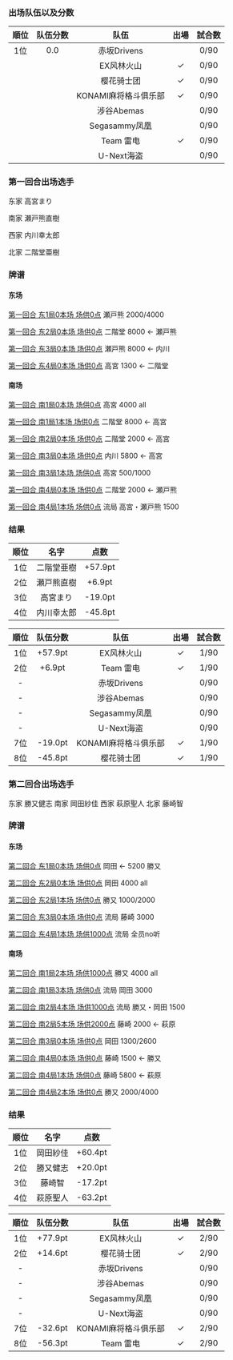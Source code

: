 ### 出场队伍以及分数
| 順位|队伍分数| 队伍               | 出場   | 試合数 |
|:---:|:------:|:------------------:|:------:|:------:|
| 1位 |0.0     |赤坂Drivens         |        |0/90    |
||             |EX风林火山          | &check;|0/90    |
||             |樱花骑士团          | &check;|0/90    |
||             |KONAMI麻将格斗俱乐部| &check;|0/90    |
||             |涉谷Abemas          |        |0/90    |
||             |Segasammy凤凰       |        |0/90    |
||             |Team 雷电           | &check;|0/90    |
||             |U-Next海盗          |        |0/90    |

### 第一回合出场选手
东家 高宮まり 

南家 瀬戸熊直樹

西家 内川幸太郎

北家 二階堂亜樹

### 牌谱
#### 东场
[第一回合 东1局0本场 场供0点](https://tenhou.net/5/#json=%7B%22title%22%3A%5B%22M%E3%83%AA%E3%83%BC%E3%82%B02020%E3%80%80%E3%83%AC%E3%82%AE%E3%83%A5%E3%83%A9%E3%83%BC%E3%82%B7%E3%83%BC%E3%82%BA%E3%83%B3%2010%2F5%28%E6%9C%88%29%22%2c%22%E7%AC%AC1%E8%A9%A6%E5%90%88%E3%80%80%E6%9D%B11-0%20%E4%BE%9B%E8%A8%970%E7%82%B9%22%5D%2c%22name%22%3A%5B%22%E9%AB%98%E5%AE%AE%E3%81%BE%E3%82%8A%EF%BC%88Fc%EF%BC%89%22%2c%22%E7%80%AC%E6%88%B8%E7%86%8A%E7%9B%B4%E6%A8%B9%EF%BC%88Rd%EF%BC%89%22%2c%22%E5%86%85%E5%B7%9D%E5%B9%B8%E5%A4%AA%E9%83%8E%EF%BC%88SN%EF%BC%89%22%2c%22%E4%BA%8C%E9%9A%8E%E5%A0%82%E4%BA%9C%E6%A8%B9%EF%BC%88EX%EF%BC%89%22%5D%2c%22rule%22%3A%7B%22disp%22%3A%22M%E3%83%AA%E3%83%BC%E3%82%B0%202020%2010%2F5%20%E7%AC%AC1%E8%A9%A6%E5%90%88%22%2c%22aka%22%3A1%7D%2c%22log%22%3A%5B%5B%5B0%2c0%2c0%5D%2c%5B25000%2c25000%2c25000%2c25000%5D%2c%5B41%5D%2c%5B%5D%2c%5B22%2c24%2c28%2c46%2c16%2c17%2c32%2c34%2c35%2c37%2c38%2c43%2c43%5D%2c%5B36%2c15%2c21%2c16%2c24%2c34%2c16%2c41%2c37%2c12%2c32%2c15%2c44%5D%2c%5B46%2c32%2c60%2c28%2c60%2c60%2c60%2c60%2c60%2c60%2c60%2c24%2c60%5D%2c%5B39%2c38%2c33%2c33%2c25%2c26%2c26%2c28%2c12%2c17%2c19%2c21%2c46%5D%2c%5B42%2c27%2c14%2c17%2c26%2c45%2c46%2c39%2c41%2c29%2c11%2c42%2c%221717p17%22%2c42%5D%2c%5B21%2c12%2c39%2c38%2c46%2c19%2c45%2c60%2c60%2c14%2c60%2c25%2c46%5D%2c%5B43%2c45%2c31%2c33%2c36%2c37%2c21%2c23%2c25%2c29%2c12%2c18%2c44%5D%2c%5B38%2c25%2c14%2c13%2c36%2c44%2c31%2c19%2c28%2c27%2c37%2c17%2c23%5D%2c%5B29%2c44%2c18%2c45%2c43%2c36%2c44%2c60%2c60%2c60%2c60%2c60%2c21%5D%2c%5B22%2c22%2c24%2c27%2c31%2c38%2c39%2c45%2c47%2c43%2c11%2c13%2c15%5D%2c%5B23%2c32%2c23%2c13%2c29%2c51%2c21%2c35%2c33%2c29%2c44%2c18%5D%2c%5B31%2c60%2c47%2c43%2c38%2c39%2c45%2c60%2c60%2c27%2c60%2c60%5D%2c%5B%22%E5%92%8C%E4%BA%86%22%2c%5B-4000%2c8000%2c-2000%2c-2000%5D%2c%5B1%2c1%2c1%2c%22%E6%BA%80%E8%B2%AB2000-4000%E7%82%B9%22%2c%22%E8%87%AA%E9%A2%A8%20%E5%8D%97%281%E9%A3%9C%29%22%2c%22%E3%83%89%E3%83%A9%283%E9%A3%9C%29%22%5D%5D%5D%5D%7D) 瀬戸熊 2000/4000

[第一回合 东2局0本场 场供0点](https://tenhou.net/5/#json=%7B%22title%22%3A%5B%22M%E3%83%AA%E3%83%BC%E3%82%B02020%E3%80%80%E3%83%AC%E3%82%AE%E3%83%A5%E3%83%A9%E3%83%BC%E3%82%B7%E3%83%BC%E3%82%BA%E3%83%B3%2010%2F5%28%E6%9C%88%29%22%2c%22%E7%AC%AC1%E8%A9%A6%E5%90%88%E3%80%80%E6%9D%B12-0%20%E4%BE%9B%E8%A8%970%E7%82%B9%22%5D%2c%22name%22%3A%5B%22%E9%AB%98%E5%AE%AE%E3%81%BE%E3%82%8A%EF%BC%88Fc%EF%BC%89%22%2c%22%E7%80%AC%E6%88%B8%E7%86%8A%E7%9B%B4%E6%A8%B9%EF%BC%88Rd%EF%BC%89%22%2c%22%E5%86%85%E5%B7%9D%E5%B9%B8%E5%A4%AA%E9%83%8E%EF%BC%88SN%EF%BC%89%22%2c%22%E4%BA%8C%E9%9A%8E%E5%A0%82%E4%BA%9C%E6%A8%B9%EF%BC%88EX%EF%BC%89%22%5D%2c%22rule%22%3A%7B%22disp%22%3A%22M%E3%83%AA%E3%83%BC%E3%82%B0%202020%2010%2F5%20%E7%AC%AC1%E8%A9%A6%E5%90%88%22%2c%22aka%22%3A1%7D%2c%22log%22%3A%5B%5B%5B1%2c0%2c0%5D%2c%5B21000%2c33000%2c23000%2c23000%5D%2c%5B36%5D%2c%5B15%5D%2c%5B44%2c44%2c14%2c33%2c35%2c35%2c23%2c24%2c24%2c29%2c38%2c38%2c47%5D%2c%5B34%2c37%2c13%2c27%2c42%2c47%2c33%2c13%2c38%2c42%2c43%2c42%2c16%5D%2c%5B47%2c29%2c35%2c60%2c60%2c38%2c60%2c24%2c60%2c60%2c60%2c60%2c47%5D%2c%5B11%2c11%2c12%2c14%2c16%2c18%2c28%2c46%2c29%2c26%2c22%2c47%2c41%5D%2c%5B26%2c34%2c46%2c18%2c34%2c28%2c36%2c33%2c32%2c36%2c46%2c25%2c41%2c38%5D%2c%5B29%2c22%2c34%2c47%2c60%2c16%2c60%2c14%2c12%2c60%2c60%2c32%2c25%2c60%5D%2c%5B21%2c22%2c27%2c28%2c29%2c31%2c32%2c53%2c37%2c37%2c39%2c11%2c19%5D%2c%5B23%2c12%2c41%2c23%2c16%2c43%2c39%2c18%2c41%2c17%2c51%2c43%2c35%5D%2c%5B19%2c39%2c60%2c60%2c60%2c60%2c60%2c60%2c60%2c60%2c32%2c60%2c31%5D%2c%5B31%2c31%2c45%2c24%2c52%2c25%2c28%2c42%2c11%2c15%2c19%2c19%2c34%5D%2c%5B43%2c37%2c32%2c19%2c18%2c14%2c21%2c16%2c23%2c39%2c44%2c36%2c22%5D%2c%5B42%2c11%2c28%2c45%2c60%2c34%2c60%2c32%2c43%2c%22r25%22%2c60%2c60%2c60%5D%2c%5B%22%E5%92%8C%E4%BA%86%22%2c%5B0%2c-8000%2c0%2c9000%5D%2c%5B3%2c1%2c3%2c%22%E6%BA%80%E8%B2%AB8000%E7%82%B9%22%2c%22%E7%AB%8B%E7%9B%B4%281%E9%A3%9C%29%22%2c%22%E3%83%89%E3%83%A9%281%E9%A3%9C%29%22%2c%22%E8%B5%A4%E3%83%89%E3%83%A9%281%E9%A3%9C%29%22%2c%22%E8%A3%8F%E3%83%89%E3%83%A9%281%E9%A3%9C%29%22%5D%5D%5D%5D%7D) 二階堂 8000 <- 瀬戸熊

[第一回合 东3局0本场 场供0点](https://tenhou.net/5/#json=%7B%22title%22%3A%5B%22M%E3%83%AA%E3%83%BC%E3%82%B02020%E3%80%80%E3%83%AC%E3%82%AE%E3%83%A5%E3%83%A9%E3%83%BC%E3%82%B7%E3%83%BC%E3%82%BA%E3%83%B3%2010%2F5%28%E6%9C%88%29%22%2c%22%E7%AC%AC1%E8%A9%A6%E5%90%88%E3%80%80%E6%9D%B13-0%20%E4%BE%9B%E8%A8%970%E7%82%B9%22%5D%2c%22name%22%3A%5B%22%E9%AB%98%E5%AE%AE%E3%81%BE%E3%82%8A%EF%BC%88Fc%EF%BC%89%22%2c%22%E7%80%AC%E6%88%B8%E7%86%8A%E7%9B%B4%E6%A8%B9%EF%BC%88Rd%EF%BC%89%22%2c%22%E5%86%85%E5%B7%9D%E5%B9%B8%E5%A4%AA%E9%83%8E%EF%BC%88SN%EF%BC%89%22%2c%22%E4%BA%8C%E9%9A%8E%E5%A0%82%E4%BA%9C%E6%A8%B9%EF%BC%88EX%EF%BC%89%22%5D%2c%22rule%22%3A%7B%22disp%22%3A%22M%E3%83%AA%E3%83%BC%E3%82%B0%202020%2010%2F5%20%E7%AC%AC1%E8%A9%A6%E5%90%88%22%2c%22aka%22%3A1%7D%2c%22log%22%3A%5B%5B%5B2%2c0%2c0%5D%2c%5B21000%2c25000%2c23000%2c31000%5D%2c%5B33%5D%2c%5B39%5D%2c%5B43%2c42%2c44%2c15%2c17%2c34%2c35%2c46%2c21%2c22%2c52%2c27%2c37%5D%2c%5B41%2c19%2c51%2c14%2c24%2c27%2c21%2c38%2c19%2c29%2c32%5D%2c%5B44%2c46%2c42%2c37%2c41%2c21%2c22%2c60%2c21%2c43%2c60%5D%2c%5B34%2c23%2c25%2c26%2c26%2c26%2c28%2c28%2c45%2c44%2c47%2c16%2c13%5D%2c%5B23%2c17%2c42%2c33%2c47%2c24%2c21%2c44%2c29%2c53%5D%2c%5B44%2c13%2c47%2c45%2c60%2c23%2c60%2c60%2c42%2c%22r29%22%5D%2c%5B24%2c12%2c15%2c16%2c18%2c18%2c18%2c36%2c46%2c42%2c45%2c44%2c43%5D%2c%5B41%2c41%2c11%2c12%2c33%2c%2241p4141%22%2c12%2c47%2c25%2c47%2c41%2c15%5D%2c%5B42%2c44%2c46%2c43%2c45%2c36%2c33%2c24%2c60%2c11%2c60%2c60%5D%2c%5B13%2c13%2c14%2c16%2c17%2c18%2c19%2c34%2c37%2c38%2c39%2c27%2c46%5D%2c%5B22%2c22%2c38%2c13%2c21%2c29%2c36%2c31%2c14%2c24%2c16%5D%2c%5B46%2c13%2c60%2c60%2c60%2c16%2c27%2c29%2c60%2c31%2c24%5D%2c%5B%22%E5%92%8C%E4%BA%86%22%2c%5B0%2c9000%2c-8000%2c0%5D%2c%5B1%2c2%2c1%2c%22%E6%BA%80%E8%B2%AB8000%E7%82%B9%22%2c%22%E7%AB%8B%E7%9B%B4%281%E9%A3%9C%29%22%2c%22%E4%B8%80%E7%99%BA%281%E9%A3%9C%29%22%2c%22%E6%96%AD%E5%B9%BA%E4%B9%9D%281%E9%A3%9C%29%22%2c%22%E3%83%89%E3%83%A9%281%E9%A3%9C%29%22%2c%22%E8%B5%A4%E3%83%89%E3%83%A9%281%E9%A3%9C%29%22%5D%5D%5D%5D%7D) 瀬戸熊 8000 <- 内川

[第一回合 东4局0本场 场供0点](https://tenhou.net/5/#json=%7B%22title%22%3A%5B%22M%E3%83%AA%E3%83%BC%E3%82%B02020%E3%80%80%E3%83%AC%E3%82%AE%E3%83%A5%E3%83%A9%E3%83%BC%E3%82%B7%E3%83%BC%E3%82%BA%E3%83%B3%2010%2F5%28%E6%9C%88%29%22%2c%22%E7%AC%AC1%E8%A9%A6%E5%90%88%E3%80%80%E6%9D%B14-0%20%E4%BE%9B%E8%A8%970%E7%82%B9%22%5D%2c%22name%22%3A%5B%22%E9%AB%98%E5%AE%AE%E3%81%BE%E3%82%8A%EF%BC%88Fc%EF%BC%89%22%2c%22%E7%80%AC%E6%88%B8%E7%86%8A%E7%9B%B4%E6%A8%B9%EF%BC%88Rd%EF%BC%89%22%2c%22%E5%86%85%E5%B7%9D%E5%B9%B8%E5%A4%AA%E9%83%8E%EF%BC%88SN%EF%BC%89%22%2c%22%E4%BA%8C%E9%9A%8E%E5%A0%82%E4%BA%9C%E6%A8%B9%EF%BC%88EX%EF%BC%89%22%5D%2c%22rule%22%3A%7B%22disp%22%3A%22M%E3%83%AA%E3%83%BC%E3%82%B0%202020%2010%2F5%20%E7%AC%AC1%E8%A9%A6%E5%90%88%22%2c%22aka%22%3A1%7D%2c%22log%22%3A%5B%5B%5B3%2c0%2c0%5D%2c%5B21000%2c33000%2c15000%2c31000%5D%2c%5B26%5D%2c%5B52%5D%2c%5B42%2c42%2c43%2c43%2c23%2c27%2c37%2c39%2c41%2c12%2c14%2c15%2c18%5D%2c%5B38%2c23%2c23%2c36%2c16%2c22%2c27%2c46%2c29%5D%2c%5B12%2c18%2c41%2c39%2c%22r27%22%2c60%2c60%2c60%2c60%5D%2c%5B14%2c24%2c27%2c27%2c28%2c28%2c34%2c35%2c37%2c38%2c32%2c44%2c41%5D%2c%5B16%2c32%2c13%2c14%2c21%2c25%2c29%2c31%2c34%5D%2c%5B32%2c60%2c16%2c41%2c27%2c27%2c60%2c44%2c28%5D%2c%5B41%2c41%2c44%2c13%2c15%2c17%2c18%2c18%2c21%2c28%2c29%2c32%2c37%5D%2c%5B19%2c47%2c22%2c33%2c19%2c45%2c45%2c11%2c47%5D%2c%5B21%2c60%2c60%2c18%2c41%2c44%2c29%2c41%2c28%5D%2c%5B21%2c25%2c33%2c34%2c35%2c53%2c36%2c44%2c14%2c17%2c11%2c39%2c42%5D%2c%5B29%2c16%2c25%2c12%2c34%2c45%2c12%2c39%2c44%2c43%5D%2c%5B11%2c39%2c42%2c21%2c29%2c44%2c45%2c60%2c60%2c60%5D%2c%5B%22%E5%92%8C%E4%BA%86%22%2c%5B2300%2c0%2c0%2c-1300%5D%2c%5B0%2c3%2c0%2c%2240%E7%AC%A61%E9%A3%9C1300%E7%82%B9%22%2c%22%E7%AB%8B%E7%9B%B4%281%E9%A3%9C%29%22%5D%5D%5D%5D%7D) 高宮 1300 <- 二階堂

#### 南场
[第一回合 南1局0本场 场供0点](https://tenhou.net/5/#json=%7B%22title%22%3A%5B%22M%E3%83%AA%E3%83%BC%E3%82%B02020%E3%80%80%E3%83%AC%E3%82%AE%E3%83%A5%E3%83%A9%E3%83%BC%E3%82%B7%E3%83%BC%E3%82%BA%E3%83%B3%2010%2F5%28%E6%9C%88%29%22%2c%22%E7%AC%AC1%E8%A9%A6%E5%90%88%E3%80%80%E5%8D%971-0%20%E4%BE%9B%E8%A8%970%E7%82%B9%22%5D%2c%22name%22%3A%5B%22%E9%AB%98%E5%AE%AE%E3%81%BE%E3%82%8A%EF%BC%88Fc%EF%BC%89%22%2c%22%E7%80%AC%E6%88%B8%E7%86%8A%E7%9B%B4%E6%A8%B9%EF%BC%88Rd%EF%BC%89%22%2c%22%E5%86%85%E5%B7%9D%E5%B9%B8%E5%A4%AA%E9%83%8E%EF%BC%88SN%EF%BC%89%22%2c%22%E4%BA%8C%E9%9A%8E%E5%A0%82%E4%BA%9C%E6%A8%B9%EF%BC%88EX%EF%BC%89%22%5D%2c%22rule%22%3A%7B%22disp%22%3A%22M%E3%83%AA%E3%83%BC%E3%82%B0%202020%2010%2F5%20%E7%AC%AC1%E8%A9%A6%E5%90%88%22%2c%22aka%22%3A1%7D%2c%22log%22%3A%5B%5B%5B4%2c0%2c0%5D%2c%5B22300%2c33000%2c15000%2c29700%5D%2c%5B34%5D%2c%5B36%5D%2c%5B43%2c43%2c47%2c31%2c32%2c32%2c34%2c35%2c17%2c18%2c25%2c26%2c27%5D%2c%5B24%2c37%2c26%2c23%2c39%2c47%2c22%2c31%2c44%2c33%2c13%2c16%5D%2c%5B47%2c60%2c31%2c43%2c60%2c60%2c26%2c60%2c60%2c%22r43%22%2c60%5D%2c%5B21%2c22%2c26%2c28%2c29%2c29%2c19%2c19%2c13%2c32%2c53%2c46%2c42%5D%2c%5B41%2c24%2c37%2c15%2c52%2c23%2c17%2c33%2c35%2c29%2c11%5D%2c%5B32%2c21%2c41%2c19%2c22%2c19%2c46%2c42%2c29%2c60%2c29%5D%2c%5B47%2c12%2c12%2c13%2c19%2c35%2c36%2c36%2c39%2c39%2c21%2c23%2c41%5D%2c%5B14%2c42%2c31%2c45%2c16%2c11%2c24%2c43%2c28%2c44%2c38%5D%2c%5B41%2c19%2c60%2c60%2c42%2c21%2c36%2c47%2c60%2c39%2c44%5D%2c%5B13%2c15%2c17%2c18%2c34%2c38%2c21%2c22%2c27%2c28%2c46%2c41%2c43%5D%2c%5B47%2c11%2c25%2c46%2c34%2c24%2c28%2c36%2c21%2c37%2c44%5D%2c%5B43%2c46%2c22%2c21%2c25%2c60%2c60%2c11%2c60%2c47%2c60%5D%2c%5B%22%E5%92%8C%E4%BA%86%22%2c%5B13000%2c-4000%2c-4000%2c-4000%5D%2c%5B0%2c0%2c0%2c%22%E6%BA%80%E8%B2%AB4000%E7%82%B9%E2%88%80%22%2c%22%E7%AB%8B%E7%9B%B4%281%E9%A3%9C%29%22%2c%22%E9%96%80%E5%89%8D%E6%B8%85%E8%87%AA%E6%91%B8%E5%92%8C%281%E9%A3%9C%29%22%2c%22%E6%96%AD%E5%B9%BA%E4%B9%9D%281%E9%A3%9C%29%22%2c%22%E5%B9%B3%E5%92%8C%281%E9%A3%9C%29%22%2c%22%E3%83%89%E3%83%A9%281%E9%A3%9C%29%22%5D%5D%5D%5D%7D) 高宮 4000 all

[第一回合 南1局1本场 场供0点](https://tenhou.net/5/#json=%7B%22title%22%3A%5B%22M%E3%83%AA%E3%83%BC%E3%82%B02020%E3%80%80%E3%83%AC%E3%82%AE%E3%83%A5%E3%83%A9%E3%83%BC%E3%82%B7%E3%83%BC%E3%82%BA%E3%83%B3%2010%2F5%28%E6%9C%88%29%22%2c%22%E7%AC%AC1%E8%A9%A6%E5%90%88%E3%80%80%E5%8D%971-1%20%E4%BE%9B%E8%A8%970%E7%82%B9%22%5D%2c%22name%22%3A%5B%22%E9%AB%98%E5%AE%AE%E3%81%BE%E3%82%8A%EF%BC%88Fc%EF%BC%89%22%2c%22%E7%80%AC%E6%88%B8%E7%86%8A%E7%9B%B4%E6%A8%B9%EF%BC%88Rd%EF%BC%89%22%2c%22%E5%86%85%E5%B7%9D%E5%B9%B8%E5%A4%AA%E9%83%8E%EF%BC%88SN%EF%BC%89%22%2c%22%E4%BA%8C%E9%9A%8E%E5%A0%82%E4%BA%9C%E6%A8%B9%EF%BC%88EX%EF%BC%89%22%5D%2c%22rule%22%3A%7B%22disp%22%3A%22M%E3%83%AA%E3%83%BC%E3%82%B0%202020%2010%2F5%20%E7%AC%AC1%E8%A9%A6%E5%90%88%22%2c%22aka%22%3A1%7D%2c%22log%22%3A%5B%5B%5B4%2c1%2c0%5D%2c%5B34300%2c29000%2c11000%2c25700%5D%2c%5B28%5D%2c%5B26%5D%2c%5B15%2c17%2c19%2c23%2c24%2c26%2c44%2c47%2c41%2c33%2c37%2c37%2c38%5D%2c%5B44%2c22%2c11%2c37%2c32%2c42%2c14%2c27%2c23%2c18%2c18%5D%2c%5B47%2c41%2c60%2c38%2c26%2c60%2c44%2c44%2c27%2c23%2c60%5D%2c%5B21%2c23%2c24%2c27%2c29%2c29%2c39%2c19%2c51%2c35%2c32%2c45%2c41%5D%2c%5B11%2c13%2c12%2c41%2c31%2c42%2c13%2c19%2c39%2c16%5D%2c%5B41%2c21%2c19%2c39%2c45%2c41%2c12%2c24%2c60%2c27%5D%2c%5B21%2c25%2c25%2c26%2c27%2c31%2c32%2c33%2c34%2c36%2c14%2c19%2c44%5D%2c%5B46%2c52%2c43%2c36%2c12%2c11%2c45%2c47%2c33%2c36%5D%2c%5B44%2c19%2c21%2c46%2c43%2c60%2c60%2c60%2c60%2c31%5D%2c%5B27%2c28%2c12%2c12%2c13%2c43%2c46%2c24%2c34%2c16%2c16%2c17%2c18%5D%2c%5B11%2c46%2c29%2c21%2c39%2c17%2c44%2c33%2c37%2c32%5D%2c%5B43%2c24%2c12%2c60%2c60%2c%22r34%22%2c60%2c60%2c60%2c60%5D%2c%5B%22%E5%92%8C%E4%BA%86%22%2c%5B-8300%2c0%2c0%2c9300%5D%2c%5B3%2c0%2c3%2c%22%E6%BA%80%E8%B2%AB8000%E7%82%B9%22%2c%22%E7%AB%8B%E7%9B%B4%281%E9%A3%9C%29%22%2c%22%E4%B8%80%E7%9B%83%E5%8F%A3%281%E9%A3%9C%29%22%2c%22%E3%83%89%E3%83%A9%281%E9%A3%9C%29%22%2c%22%E8%A3%8F%E3%83%89%E3%83%A9%281%E9%A3%9C%29%22%5D%5D%5D%5D%7D) 二階堂 8000 <- 高宮

[第一回合 南2局0本场 场供0点](https://tenhou.net/5/#json=%7B%22title%22%3A%5B%22M%E3%83%AA%E3%83%BC%E3%82%B02020%E3%80%80%E3%83%AC%E3%82%AE%E3%83%A5%E3%83%A9%E3%83%BC%E3%82%B7%E3%83%BC%E3%82%BA%E3%83%B3%2010%2F5%28%E6%9C%88%29%22%2c%22%E7%AC%AC1%E8%A9%A6%E5%90%88%E3%80%80%E5%8D%972-0%20%E4%BE%9B%E8%A8%970%E7%82%B9%22%5D%2c%22name%22%3A%5B%22%E9%AB%98%E5%AE%AE%E3%81%BE%E3%82%8A%EF%BC%88Fc%EF%BC%89%22%2c%22%E7%80%AC%E6%88%B8%E7%86%8A%E7%9B%B4%E6%A8%B9%EF%BC%88Rd%EF%BC%89%22%2c%22%E5%86%85%E5%B7%9D%E5%B9%B8%E5%A4%AA%E9%83%8E%EF%BC%88SN%EF%BC%89%22%2c%22%E4%BA%8C%E9%9A%8E%E5%A0%82%E4%BA%9C%E6%A8%B9%EF%BC%88EX%EF%BC%89%22%5D%2c%22rule%22%3A%7B%22disp%22%3A%22M%E3%83%AA%E3%83%BC%E3%82%B0%202020%2010%2F5%20%E7%AC%AC1%E8%A9%A6%E5%90%88%22%2c%22aka%22%3A1%7D%2c%22log%22%3A%5B%5B%5B5%2c0%2c0%5D%2c%5B26000%2c29000%2c11000%2c34000%5D%2c%5B34%5D%2c%5B%5D%2c%5B44%2c44%2c33%2c35%2c53%2c36%2c39%2c25%2c11%2c15%2c17%2c47%2c41%5D%2c%5B37%2c28%2c18%2c14%2c%22p444444%22%2c15%2c47%2c%22c131415%22%2c31%2c35%5D%2c%5B47%2c41%2c28%2c11%2c39%2c25%2c60%2c15%2c60%2c33%5D%2c%5B23%2c27%2c27%2c28%2c16%2c17%2c18%2c12%2c12%2c13%2c33%2c47%2c41%5D%2c%5B26%2c28%2c28%2c42%2c45%2c29%2c43%2c19%2c43%2c14%5D%2c%5B47%2c41%2c23%2c60%2c60%2c28%2c60%2c13%2c60%2c60%5D%2c%5B21%2c23%2c24%2c24%2c29%2c32%2c33%2c36%2c37%2c39%2c39%2c16%2c43%5D%2c%5B42%2c32%2c11%2c13%2c32%2c22%2c36%2c34%2c36%2c46%5D%2c%5B43%2c29%2c60%2c21%2c42%2c16%2c13%2c36%2c39%2c39%5D%2c%5B11%2c12%2c12%2c13%2c21%2c23%2c25%2c37%2c38%2c39%2c45%2c42%2c44%5D%2c%5B35%2c24%2c16%2c21%2c14%2c17%2c45%2c13%2c16%2c34%5D%2c%5B42%2c45%2c21%2c60%2c44%2c12%2c11%2c60%2c45%2c17%5D%2c%5B%22%E5%92%8C%E4%BA%86%22%2c%5B-2000%2c0%2c0%2c2000%5D%2c%5B3%2c0%2c3%2c%2230%E7%AC%A62%E9%A3%9C2000%E7%82%B9%22%2c%22%E5%B9%B3%E5%92%8C%281%E9%A3%9C%29%22%2c%22%E3%83%89%E3%83%A9%281%E9%A3%9C%29%22%5D%5D%5D%5D%7D) 二階堂 2000 <- 高宮

[第一回合 南3局0本场 场供0点](https://tenhou.net/5/#json=%7B%22title%22%3A%5B%22M%E3%83%AA%E3%83%BC%E3%82%B02020%E3%80%80%E3%83%AC%E3%82%AE%E3%83%A5%E3%83%A9%E3%83%BC%E3%82%B7%E3%83%BC%E3%82%BA%E3%83%B3%2010%2F5%28%E6%9C%88%29%22%2c%22%E7%AC%AC1%E8%A9%A6%E5%90%88%E3%80%80%E5%8D%973-0%20%E4%BE%9B%E8%A8%970%E7%82%B9%22%5D%2c%22name%22%3A%5B%22%E9%AB%98%E5%AE%AE%E3%81%BE%E3%82%8A%EF%BC%88Fc%EF%BC%89%22%2c%22%E7%80%AC%E6%88%B8%E7%86%8A%E7%9B%B4%E6%A8%B9%EF%BC%88Rd%EF%BC%89%22%2c%22%E5%86%85%E5%B7%9D%E5%B9%B8%E5%A4%AA%E9%83%8E%EF%BC%88SN%EF%BC%89%22%2c%22%E4%BA%8C%E9%9A%8E%E5%A0%82%E4%BA%9C%E6%A8%B9%EF%BC%88EX%EF%BC%89%22%5D%2c%22rule%22%3A%7B%22disp%22%3A%22M%E3%83%AA%E3%83%BC%E3%82%B0%202020%2010%2F5%20%E7%AC%AC1%E8%A9%A6%E5%90%88%22%2c%22aka%22%3A1%7D%2c%22log%22%3A%5B%5B%5B6%2c0%2c0%5D%2c%5B24000%2c29000%2c11000%2c36000%5D%2c%5B18%5D%2c%5B22%5D%2c%5B46%2c46%2c47%2c41%2c11%2c14%2c17%2c17%2c37%2c37%2c33%2c45%2c45%5D%2c%5B%2245p4545%22%2c46%2c16%2c34%2c31%2c29%2c46%2c42%2c33%2c28%2c37%2c29%2c47%2c28%2c24%2c28%2c26%5D%2c%5B11%2c41%2c33%2c60%2c60%2c47%2c16%2c46%2c46%2c46%2c46%2c42%2c60%2c14%2c17%2c17%2c29%5D%2c%5B23%2c24%2c27%2c26%2c53%2c36%2c11%2c12%2c13%2c14%2c15%2c43%2c41%5D%2c%5B13%2c21%2c33%2c18%2c41%2c39%2c41%2c21%2c13%2c21%2c24%2c39%2c44%2c12%2c11%2c18%5D%2c%5B41%2c60%2c43%2c33%2c18%2c41%2c60%2c23%2c60%2c13%2c13%2c11%2c60%2c14%2c60%2c60%5D%2c%5B15%2c16%2c17%2c32%2c32%2c34%2c35%2c36%2c52%2c27%2c27%2c28%2c19%5D%2c%5B45%2c23%2c18%2c16%2c47%2c26%2c47%2c38%2c32%2c22%2c43%2c19%2c22%2c31%2c38%2c43%2c42%5D%2c%5B60%2c19%2c18%2c60%2c60%2c%22r23%22%2c60%2c60%2c60%2c60%2c60%2c60%2c60%2c60%2c60%2c60%2c60%5D%2c%5B37%2c38%2c24%2c25%2c22%2c34%2c19%2c12%2c14%2c14%2c51%2c15%2c44%5D%2c%5B23%2c44%2c33%2c29%2c11%2c36%2c43%2c44%2c25%2c34%2c13%2c42%2c25%2c45%2c29%2c26%5D%2c%5B19%2c12%2c22%2c60%2c23%2c44%2c38%2c60%2c44%2c43%2c60%2c60%2c11%2c14%2c14%2c45%5D%2c%5B%22%E5%92%8C%E4%BA%86%22%2c%5B-5800%2c0%2c6800%2c0%5D%2c%5B2%2c0%2c2%2c%2230%E7%AC%A63%E9%A3%9C5800%E7%82%B9%22%2c%22%E7%AB%8B%E7%9B%B4%281%E9%A3%9C%29%22%2c%22%E5%B9%B3%E5%92%8C%281%E9%A3%9C%29%22%2c%22%E8%B5%A4%E3%83%89%E3%83%A9%281%E9%A3%9C%29%22%5D%5D%5D%5D%7D) 内川 5800 <- 高宮

[第一回合 南3局1本场 场供0点](https://tenhou.net/5/#json=%7B%22title%22%3A%5B%22M%E3%83%AA%E3%83%BC%E3%82%B02020%E3%80%80%E3%83%AC%E3%82%AE%E3%83%A5%E3%83%A9%E3%83%BC%E3%82%B7%E3%83%BC%E3%82%BA%E3%83%B3%2010%2F5%28%E6%9C%88%29%22%2c%22%E7%AC%AC1%E8%A9%A6%E5%90%88%E3%80%80%E5%8D%973-1%20%E4%BE%9B%E8%A8%970%E7%82%B9%22%5D%2c%22name%22%3A%5B%22%E9%AB%98%E5%AE%AE%E3%81%BE%E3%82%8A%EF%BC%88Fc%EF%BC%89%22%2c%22%E7%80%AC%E6%88%B8%E7%86%8A%E7%9B%B4%E6%A8%B9%EF%BC%88Rd%EF%BC%89%22%2c%22%E5%86%85%E5%B7%9D%E5%B9%B8%E5%A4%AA%E9%83%8E%EF%BC%88SN%EF%BC%89%22%2c%22%E4%BA%8C%E9%9A%8E%E5%A0%82%E4%BA%9C%E6%A8%B9%EF%BC%88EX%EF%BC%89%22%5D%2c%22rule%22%3A%7B%22disp%22%3A%22M%E3%83%AA%E3%83%BC%E3%82%B0%202020%2010%2F5%20%E7%AC%AC1%E8%A9%A6%E5%90%88%22%2c%22aka%22%3A1%7D%2c%22log%22%3A%5B%5B%5B6%2c1%2c0%5D%2c%5B18200%2c29000%2c16800%2c36000%5D%2c%5B38%5D%2c%5B%5D%2c%5B32%2c32%2c38%2c13%2c14%2c51%2c41%2c19%2c17%2c27%2c43%2c47%2c11%5D%2c%5B26%2c25%2c12%2c42%2c36%2c36%2c19%2c39%2c45%2c29%2c23%2c17%2c15%2c25%2c41%2c%22c181719%22%2c16%5D%2c%5B41%2c47%2c43%2c60%2c38%2c60%2c60%2c60%2c60%2c60%2c60%2c36%2c60%2c60%2c60%2c17%5D%2c%5B13%2c15%2c16%2c16%2c18%2c19%2c22%2c23%2c52%2c26%2c28%2c31%2c39%5D%2c%5B22%2c46%2c34%2c26%2c33%2c17%2c15%2c36%2c41%2c29%2c43%2c44%2c45%2c25%2c17%2c42%5D%2c%5B31%2c39%2c19%2c13%2c18%2c16%2c60%2c60%2c60%2c60%2c60%2c60%2c60%2c28%2c25%2c60%5D%2c%5B44%2c44%2c45%2c46%2c21%2c23%2c24%2c31%2c35%2c38%2c39%2c14%2c18%5D%2c%5B29%2c33%2c37%2c27%2c13%2c42%2c43%2c38%2c46%2c11%2c21%2c27%2c11%2c33%2c41%2c%22c252324%22%2c31%5D%2c%5B31%2c29%2c21%2c46%2c27%2c18%2c60%2c38%2c60%2c60%2c60%2c60%2c60%2c45%2c60%2c42%2c60%5D%2c%5B26%2c27%2c47%2c21%2c12%2c46%2c44%2c34%2c35%2c53%2c16%2c18%2c18%5D%2c%5B24%2c36%2c34%2c11%2c29%2c14%2c28%2c35%2c47%2c32%2c24%2c22%2c37%2c24%2c22%2c19%2c21%5D%2c%5B21%2c44%2c46%2c60%2c12%2c47%2c14%2c60%2c16%2c60%2c60%2c47%2c60%2c60%2c18%2c18%2c19%5D%2c%5B%22%E5%92%8C%E4%BA%86%22%2c%5B2300%2c-600%2c-1100%2c-600%5D%2c%5B0%2c0%2c0%2c%2230%E7%AC%A62%E9%A3%9C500-1000%E7%82%B9%22%2c%22%E4%B8%80%E6%B0%97%E9%80%9A%E8%B2%AB%281%E9%A3%9C%29%22%2c%22%E8%B5%A4%E3%83%89%E3%83%A9%281%E9%A3%9C%29%22%5D%5D%5D%5D%7D) 高宮 500/1000

[第一回合 南4局0本场 场供0点](https://tenhou.net/5/#json=%7B%22title%22%3A%5B%22M%E3%83%AA%E3%83%BC%E3%82%B02020%E3%80%80%E3%83%AC%E3%82%AE%E3%83%A5%E3%83%A9%E3%83%BC%E3%82%B7%E3%83%BC%E3%82%BA%E3%83%B3%2010%2F5%28%E6%9C%88%29%22%2c%22%E7%AC%AC1%E8%A9%A6%E5%90%88%E3%80%80%E5%8D%974-0%20%E4%BE%9B%E8%A8%970%E7%82%B9%22%5D%2c%22name%22%3A%5B%22%E9%AB%98%E5%AE%AE%E3%81%BE%E3%82%8A%EF%BC%88Fc%EF%BC%89%22%2c%22%E7%80%AC%E6%88%B8%E7%86%8A%E7%9B%B4%E6%A8%B9%EF%BC%88Rd%EF%BC%89%22%2c%22%E5%86%85%E5%B7%9D%E5%B9%B8%E5%A4%AA%E9%83%8E%EF%BC%88SN%EF%BC%89%22%2c%22%E4%BA%8C%E9%9A%8E%E5%A0%82%E4%BA%9C%E6%A8%B9%EF%BC%88EX%EF%BC%89%22%5D%2c%22rule%22%3A%7B%22disp%22%3A%22M%E3%83%AA%E3%83%BC%E3%82%B0%202020%2010%2F5%20%E7%AC%AC1%E8%A9%A6%E5%90%88%22%2c%22aka%22%3A1%7D%2c%22log%22%3A%5B%5B%5B7%2c0%2c0%5D%2c%5B20500%2c28400%2c15700%2c35400%5D%2c%5B21%5D%2c%5B46%5D%2c%5B23%2c24%2c25%2c32%2c14%2c15%2c19%2c42%2c19%2c18%2c19%2c43%2c44%5D%2c%5B15%2c46%2c29%2c43%2c46%2c31%2c16%2c34%2c38%2c41%2c45%2c13%5D%2c%5B43%2c44%2c60%2c60%2c42%2c18%2c32%2c46%2c46%2c60%2c60%2c24%5D%2c%5B13%2c16%2c17%2c23%2c52%2c25%2c25%2c28%2c36%2c46%2c43%2c44%2c41%5D%2c%5B44%2c29%2c31%2c34%2c38%2c22%2c16%2c28%2c27%2c24%2c15%2c34%5D%2c%5B41%2c43%2c60%2c46%2c13%2c28%2c29%2c44%2c44%2c27%2c28%2c16%5D%2c%5B26%2c27%2c22%2c22%2c35%2c39%2c39%2c45%2c42%2c47%2c11%2c43%2c41%5D%2c%5B35%2c19%2c44%2c38%2c35%2c47%2c12%2c32%2c27%2c%22p272727%22%2c14%5D%2c%5B43%2c41%2c11%2c19%2c42%2c44%2c60%2c45%2c32%2c26%2c39%5D%2c%5B42%2c26%2c47%2c11%2c11%2c11%2c17%2c18%2c31%2c32%2c33%2c37%2c37%5D%2c%5B39%2c37%2c12%2c24%2c24%2c45%2c33%2c13%2c33%2c18%2c26%2c21%5D%2c%5B42%2c47%2c26%2c60%2c60%2c60%2c60%2c%22r39%22%2c60%2c60%2c60%2c60%5D%2c%5B%22%E5%92%8C%E4%BA%86%22%2c%5B0%2c-2000%2c0%2c3000%5D%2c%5B3%2c1%2c3%2c%2240%E7%AC%A61%E9%A3%9C2000%E7%82%B9%22%2c%22%E7%AB%8B%E7%9B%B4%281%E9%A3%9C%29%22%5D%5D%5D%5D%7D) 二階堂 2000 <- 瀬戸熊

[第一回合 南4局1本场 场供0点](https://tenhou.net/5/#json=%7B%22title%22%3A%5B%22M%E3%83%AA%E3%83%BC%E3%82%B02020%E3%80%80%E3%83%AC%E3%82%AE%E3%83%A5%E3%83%A9%E3%83%BC%E3%82%B7%E3%83%BC%E3%82%BA%E3%83%B3%2010%2F5%28%E6%9C%88%29%22%2c%22%E7%AC%AC1%E8%A9%A6%E5%90%88%E3%80%80%E5%8D%974-1%20%E4%BE%9B%E8%A8%970%E7%82%B9%22%5D%2c%22name%22%3A%5B%22%E9%AB%98%E5%AE%AE%E3%81%BE%E3%82%8A%EF%BC%88Fc%EF%BC%89%22%2c%22%E7%80%AC%E6%88%B8%E7%86%8A%E7%9B%B4%E6%A8%B9%EF%BC%88Rd%EF%BC%89%22%2c%22%E5%86%85%E5%B7%9D%E5%B9%B8%E5%A4%AA%E9%83%8E%EF%BC%88SN%EF%BC%89%22%2c%22%E4%BA%8C%E9%9A%8E%E5%A0%82%E4%BA%9C%E6%A8%B9%EF%BC%88EX%EF%BC%89%22%5D%2c%22rule%22%3A%7B%22disp%22%3A%22M%E3%83%AA%E3%83%BC%E3%82%B0%202020%2010%2F5%20%E7%AC%AC1%E8%A9%A6%E5%90%88%22%2c%22aka%22%3A1%7D%2c%22log%22%3A%5B%5B%5B7%2c1%2c0%5D%2c%5B20500%2c26400%2c15700%2c37400%5D%2c%5B33%5D%2c%5B%5D%2c%5B31%2c34%2c36%2c41%2c38%2c24%2c52%2c27%2c29%2c11%2c16%2c43%2c45%5D%2c%5B41%2c42%2c12%2c32%2c29%2c34%2c13%2c47%2c26%2c41%2c18%2c13%2c35%2c21%2c22%2c44%2c16%2c47%5D%2c%5B31%2c43%2c42%2c45%2c12%2c11%2c60%2c60%2c16%2c32%2c60%2c60%2c38%2c60%2c%22r34%22%2c60%2c60%2c60%5D%2c%5B23%2c23%2c23%2c26%2c26%2c27%2c19%2c16%2c15%2c53%2c32%2c44%2c39%5D%2c%5B34%2c17%2c31%2c39%2c19%2c28%2c34%2c25%2c14%2c14%2c38%2c17%2c29%2c22%2c19%2c11%2c12%5D%2c%5B19%2c39%2c44%2c60%2c60%2c32%2c31%2c53%2c60%2c60%2c60%2c60%2c60%2c60%2c%22r19%22%2c60%2c60%5D%2c%5B11%2c12%2c12%2c14%2c51%2c17%2c19%2c21%2c22%2c32%2c37%2c38%2c47%5D%2c%5B41%2c18%2c26%2c43%2c14%2c42%2c31%2c11%2c39%2c37%2c46%2c46%2c36%2c43%2c36%2c13%2c21%5D%2c%5B60%2c47%2c21%2c22%2c60%2c43%2c60%2c32%2c42%2c60%2c60%2c60%2c39%2c60%2c11%2c11%2c12%5D%2c%5B13%2c15%2c16%2c25%2c28%2c28%2c43%2c21%2c32%2c33%2c35%2c37%2c38%5D%2c%5B36%2c22%2c42%2c33%2c15%2c47%2c35%2c44%2c28%2c46%2c45%2c18%2c25%2c29%2c44%2c42%2c45%2c45%5D%2c%5B21%2c60%2c60%2c13%2c60%2c60%2c25%2c43%2c44%2c60%2c60%2c60%2c38%2c60%2c60%2c60%2c32%2c60%5D%2c%5B%22%E6%B5%81%E5%B1%80%22%2c%5B1500%2c1500%2c-1500%2c-1500%5D%5D%5D%5D%7D) 流局 高宮・瀬戸熊 1500

### 结果
|顺位|名字|点数|
|:--:|:--:|:--:|
|1位|二階堂亜樹| +57.9pt|
|2位|瀬戸熊直樹| +6.9pt|
|3位|高宮まり |-19.0pt|
|4位|内川幸太郎| -45.8pt|


| 順位|队伍分数| 队伍               | 出場   | 試合数 |
|:---:|:------:|:------------------:|:------:|:------:|
|1位  |+57.9pt |EX风林火山          | &check;|1/90    |
|2位  |+6.9pt  |Team 雷电           | &check;|1/90    |
|-    |        |赤坂Drivens         |        |0/90    |
|-    |        |涉谷Abemas          |        |0/90    |
|-    |        |Segasammy凤凰       |        |0/90    |
|-    |        |U-Next海盗          |        |0/90    |
|7位  |-19.0pt |KONAMI麻将格斗俱乐部| &check;|1/90    |
|8位  |-45.8pt |樱花骑士团          | &check;|1/90    |


### 第二回合出场选手
东家 勝又健志 
南家 岡田紗佳
西家 萩原聖人
北家 藤崎智

### 牌谱
#### 东场
[第二回合 东1局0本场 场供0点](https://tenhou.net/5/#json=%7B%22title%22%3A%5B%22M%E3%83%AA%E3%83%BC%E3%82%B02020%E3%80%80%E3%83%AC%E3%82%AE%E3%83%A5%E3%83%A9%E3%83%BC%E3%82%B7%E3%83%BC%E3%82%BA%E3%83%B3%2010%2F5%28%E6%9C%88%29%22%2c%22%E7%AC%AC2%E8%A9%A6%E5%90%88%E3%80%80%E6%9D%B11-0%20%E4%BE%9B%E8%A8%970%E7%82%B9%22%5D%2c%22name%22%3A%5B%22%E5%8B%9D%E5%8F%88%E5%81%A5%E5%BF%97%EF%BC%88EX%EF%BC%89%22%2c%22%20%E5%B2%A1%E7%94%B0%E7%B4%97%E4%BD%B3%EF%BC%88SN%EF%BC%89%22%2c%22%E8%90%A9%E5%8E%9F%E8%81%96%E4%BA%BA%EF%BC%88Rd%EF%BC%89%22%2c%22%E8%97%A4%E5%B4%8E%E6%99%BA%EF%BC%88Fc%EF%BC%89%22%5D%2c%22rule%22%3A%7B%22disp%22%3A%22M%E3%83%AA%E3%83%BC%E3%82%B0%202020%2010%2F5%20%E7%AC%AC2%E8%A9%A6%E5%90%88%22%2c%22aka%22%3A1%7D%2c%22log%22%3A%5B%5B%5B0%2c0%2c0%5D%2c%5B25000%2c25000%2c25000%2c25000%5D%2c%5B31%5D%2c%5B11%5D%2c%5B39%2c36%2c45%2c12%2c51%2c17%2c17%2c19%2c19%2c34%2c23%2c27%2c28%5D%2c%5B46%2c32%2c27%2c53%2c36%2c41%2c26%2c32%2c16%2c%22c165117%22%2c36%2c28%5D%2c%5B39%2c12%2c45%2c46%2c23%2c60%2c19%2c27%2c19%2c36%2c60%2c28%5D%2c%5B47%2c11%2c18%2c24%2c25%2c26%2c32%2c34%2c38%2c39%2c45%2c45%2c21%5D%2c%5B27%2c26%2c47%2c43%2c12%2c16%2c37%2c14%2c31%2c46%2c33%5D%2c%5B21%2c11%2c18%2c60%2c60%2c45%2c45%2c60%2c16%2c31%2c%22r46%22%5D%2c%5B31%2c42%2c23%2c23%2c12%2c12%2c13%2c15%2c18%2c19%2c26%2c28%2c29%5D%2c%5B41%2c42%2c23%2c29%2c42%2c42%2c38%2c24%2c13%2c44%2c21%5D%2c%5B29%2c31%2c41%2c60%2c18%2c19%2c60%2c15%2c28%2c60%2c60%5D%2c%5B33%2c33%2c33%2c35%2c15%2c16%2c52%2c29%2c29%2c41%2c38%2c39%2c47%5D%2c%5B45%2c14%2c16%2c38%2c39%2c19%2c32%2c43%2c24%2c43%2c14%5D%2c%5B47%2c45%2c41%2c29%2c29%2c60%2c39%2c39%2c16%2c60%2c60%5D%2c%5B%22%E5%92%8C%E4%BA%86%22%2c%5B-5200%2c6200%2c0%2c0%5D%2c%5B1%2c0%2c1%2c%2240%E7%AC%A63%E9%A3%9C5200%E7%82%B9%22%2c%22%E7%AB%8B%E7%9B%B4%281%E9%A3%9C%29%22%2c%22%E4%B8%80%E7%99%BA%281%E9%A3%9C%29%22%2c%22%E3%83%89%E3%83%A9%281%E9%A3%9C%29%22%5D%5D%5D%5D%7D) 岡田 <- 5200 勝又

[第二回合 东2局0本场 场供0点](https://tenhou.net/5/#json=%7B%22title%22%3A%5B%22M%E3%83%AA%E3%83%BC%E3%82%B02020%E3%80%80%E3%83%AC%E3%82%AE%E3%83%A5%E3%83%A9%E3%83%BC%E3%82%B7%E3%83%BC%E3%82%BA%E3%83%B3%2010%2F5%28%E6%9C%88%29%22%2c%22%E7%AC%AC2%E8%A9%A6%E5%90%88%E3%80%80%E6%9D%B12-0%20%E4%BE%9B%E8%A8%970%E7%82%B9%22%5D%2c%22name%22%3A%5B%22%E5%8B%9D%E5%8F%88%E5%81%A5%E5%BF%97%EF%BC%88EX%EF%BC%89%22%2c%22%20%E5%B2%A1%E7%94%B0%E7%B4%97%E4%BD%B3%EF%BC%88SN%EF%BC%89%22%2c%22%E8%90%A9%E5%8E%9F%E8%81%96%E4%BA%BA%EF%BC%88Rd%EF%BC%89%22%2c%22%E8%97%A4%E5%B4%8E%E6%99%BA%EF%BC%88Fc%EF%BC%89%22%5D%2c%22rule%22%3A%7B%22disp%22%3A%22M%E3%83%AA%E3%83%BC%E3%82%B0%202020%2010%2F5%20%E7%AC%AC2%E8%A9%A6%E5%90%88%22%2c%22aka%22%3A1%7D%2c%22log%22%3A%5B%5B%5B1%2c0%2c0%5D%2c%5B19800%2c30200%2c25000%2c25000%5D%2c%5B21%5D%2c%5B19%5D%2c%5B43%2c43%2c38%2c37%2c33%2c28%2c29%2c13%2c17%2c18%2c41%2c45%2c46%5D%2c%5B15%2c14%2c21%2c35%2c17%2c44%2c23%2c27%2c53%2c22%5D%2c%5B60%2c33%2c60%2c60%2c60%2c60%2c60%2c46%2c60%2c45%5D%2c%5B11%2c37%2c38%2c38%2c23%2c26%2c51%2c15%2c16%2c17%2c19%2c45%2c45%5D%2c%5B47%2c41%2c46%2c23%2c25%2c11%2c37%2c26%2c36%2c39%2c24%5D%2c%5B60%2c19%2c60%2c41%2c11%2c60%2c45%2c45%2c15%2c%22r26%22%5D%2c%5B12%2c15%2c17%2c18%2c19%2c25%2c52%2c31%2c32%2c34%2c42%2c43%2c39%5D%2c%5B42%2c26%2c37%2c47%2c35%2c19%2c43%2c44%2c44%2c21%5D%2c%5B39%2c31%2c12%2c43%2c15%2c47%2c60%2c37%2c32%2c19%5D%2c%5B22%2c22%2c24%2c24%2c11%2c11%2c12%2c14%2c36%2c31%2c18%2c27%2c29%5D%2c%5B31%2c41%2c13%2c14%2c28%2c14%2c47%2c27%2c35%2c26%5D%2c%5B18%2c36%2c41%2c27%2c60%2c29%2c60%2c60%2c60%2c60%5D%2c%5B%22%E5%92%8C%E4%BA%86%22%2c%5B-4000%2c13000%2c-4000%2c-4000%5D%2c%5B1%2c1%2c1%2c%22%E6%BA%80%E8%B2%AB4000%E7%82%B9%E2%88%80%22%2c%22%E7%AB%8B%E7%9B%B4%281%E9%A3%9C%29%22%2c%22%E4%B8%80%E7%99%BA%281%E9%A3%9C%29%22%2c%22%E5%B9%B3%E5%92%8C%281%E9%A3%9C%29%22%2c%22%E9%96%80%E5%89%8D%E6%B8%85%E8%87%AA%E6%91%B8%E5%92%8C%281%E9%A3%9C%29%22%2c%22%E8%B5%A4%E3%83%89%E3%83%A9%281%E9%A3%9C%29%22%5D%5D%5D%5D%7D) 岡田 4000 all

[第二回合 东2局1本场 场供0点](https://tenhou.net/5/#json=%7B%22title%22%3A%5B%22M%E3%83%AA%E3%83%BC%E3%82%B02020%E3%80%80%E3%83%AC%E3%82%AE%E3%83%A5%E3%83%A9%E3%83%BC%E3%82%B7%E3%83%BC%E3%82%BA%E3%83%B3%2010%2F5%28%E6%9C%88%29%22%2c%22%E7%AC%AC2%E8%A9%A6%E5%90%88%E3%80%80%E6%9D%B12-1%20%E4%BE%9B%E8%A8%970%E7%82%B9%22%5D%2c%22name%22%3A%5B%22%E5%8B%9D%E5%8F%88%E5%81%A5%E5%BF%97%EF%BC%88EX%EF%BC%89%22%2c%22%20%E5%B2%A1%E7%94%B0%E7%B4%97%E4%BD%B3%EF%BC%88SN%EF%BC%89%22%2c%22%E8%90%A9%E5%8E%9F%E8%81%96%E4%BA%BA%EF%BC%88Rd%EF%BC%89%22%2c%22%E8%97%A4%E5%B4%8E%E6%99%BA%EF%BC%88Fc%EF%BC%89%22%5D%2c%22rule%22%3A%7B%22disp%22%3A%22M%E3%83%AA%E3%83%BC%E3%82%B0%202020%2010%2F5%20%E7%AC%AC2%E8%A9%A6%E5%90%88%22%2c%22aka%22%3A1%7D%2c%22log%22%3A%5B%5B%5B1%2c1%2c0%5D%2c%5B15800%2c42200%2c21000%2c21000%5D%2c%5B23%5D%2c%5B%5D%2c%5B19%2c18%2c17%2c15%2c15%2c14%2c22%2c27%2c34%2c45%2c41%2c43%2c44%5D%2c%5B14%2c29%2c38%2c24%2c36%2c46%2c46%2c34%2c%224646p46%22%2c33%2c26%2c32%2c13%2c45%2c47%2c16%5D%2c%5B22%2c60%2c60%2c27%2c43%2c36%2c34%2c60%2c24%2c60%2c60%2c60%2c44%2c41%2c60%5D%2c%5B47%2c42%2c28%2c29%2c14%2c15%2c16%2c17%2c37%2c38%2c39%2c33%2c35%5D%2c%5B32%2c11%2c39%2c24%2c42%2c11%2c53%2c23%2c46%2c29%2c36%2c21%2c13%2c43%2c21%2c39%5D%2c%5B47%2c42%2c11%2c35%2c60%2c60%2c28%2c29%2c60%2c60%2c38%2c60%2c33%2c60%2c32%2c21%5D%2c%5B16%2c51%2c18%2c34%2c36%2c37%2c52%2c25%2c22%2c28%2c29%2c41%2c31%5D%2c%5B17%2c13%2c12%2c26%2c32%2c24%2c39%2c31%2c37%2c44%2c36%2c13%2c17%2c12%2c41%5D%2c%5B31%2c41%2c34%2c22%2c60%2c29%2c60%2c60%2c60%2c25%2c28%2c12%2c36%2c60%2c60%5D%2c%5B21%2c22%2c22%2c31%2c33%2c18%2c25%2c26%2c44%2c37%2c38%2c42%2c45%5D%2c%5B41%2c44%2c19%2c11%2c34%2c46%2c42%2c33%2c14%2c31%2c43%2c27%2c47%2c21%2c47%5D%2c%5B42%2c41%2c22%2c45%2c11%2c31%2c60%2c60%2c22%2c25%2c26%2c21%2c44%2c44%2c21%5D%2c%5B%22%E5%92%8C%E4%BA%86%22%2c%5B4300%2c-2100%2c-1100%2c-1100%5D%2c%5B0%2c0%2c0%2c%2230%E7%AC%A63%E9%A3%9C1000-2000%E7%82%B9%22%2c%22%E5%BD%B9%E7%89%8C%20%E7%99%BC%281%E9%A3%9C%29%22%2c%22%E6%B7%B7%E4%B8%80%E8%89%B2%282%E9%A3%9C%29%22%5D%5D%5D%5D%7D) 勝又 1000/2000

[第二回合 东3局0本场 场供0点](https://tenhou.net/5/#json=%7B%22title%22%3A%5B%22M%E3%83%AA%E3%83%BC%E3%82%B02020%E3%80%80%E3%83%AC%E3%82%AE%E3%83%A5%E3%83%A9%E3%83%BC%E3%82%B7%E3%83%BC%E3%82%BA%E3%83%B3%2010%2F5%28%E6%9C%88%29%22%2c%22%E7%AC%AC2%E8%A9%A6%E5%90%88%E3%80%80%E6%9D%B13-0%20%E4%BE%9B%E8%A8%970%E7%82%B9%22%5D%2c%22name%22%3A%5B%22%E5%8B%9D%E5%8F%88%E5%81%A5%E5%BF%97%EF%BC%88EX%EF%BC%89%22%2c%22%20%E5%B2%A1%E7%94%B0%E7%B4%97%E4%BD%B3%EF%BC%88SN%EF%BC%89%22%2c%22%E8%90%A9%E5%8E%9F%E8%81%96%E4%BA%BA%EF%BC%88Rd%EF%BC%89%22%2c%22%E8%97%A4%E5%B4%8E%E6%99%BA%EF%BC%88Fc%EF%BC%89%22%5D%2c%22rule%22%3A%7B%22disp%22%3A%22M%E3%83%AA%E3%83%BC%E3%82%B0%202020%2010%2F5%20%E7%AC%AC2%E8%A9%A6%E5%90%88%22%2c%22aka%22%3A1%7D%2c%22log%22%3A%5B%5B%5B2%2c0%2c0%5D%2c%5B20100%2c40100%2c19900%2c19900%5D%2c%5B19%5D%2c%5B%5D%2c%5B19%2c18%2c17%2c13%2c39%2c36%2c36%2c53%2c35%2c43%2c44%2c46%2c47%5D%2c%5B45%2c29%2c38%2c13%2c24%2c29%2c17%2c47%2c45%2c17%2c38%2c23%2c16%2c22%2c18%2c33%2c51%5D%2c%5B39%2c60%2c44%2c46%2c43%2c60%2c36%2c36%2c60%2c45%2c18%2c47%2c47%2c16%2c60%2c19%2c60%5D%2c%5B32%2c33%2c33%2c35%2c37%2c11%2c14%2c16%2c17%2c18%2c44%2c42%2c46%5D%2c%5B37%2c28%2c21%2c31%2c35%2c25%2c11%2c45%2c14%2c47%2c27%2c31%2c41%2c41%2c28%2c37%2c22%5D%2c%5B46%2c42%2c60%2c28%2c44%2c11%2c60%2c60%2c32%2c31%2c18%2c60%2c14%2c14%2c47%2c41%2c41%5D%2c%5B21%2c15%2c16%2c18%2c32%2c34%2c24%2c25%2c26%2c26%2c29%2c29%2c38%5D%2c%5B26%2c41%2c11%2c26%2c37%2c39%2c47%2c22%2c43%2c41%2c43%2c31%2c39%2c46%2c46%2c44%2c34%2c52%5D%2c%5B21%2c60%2c18%2c38%2c60%2c60%2c60%2c11%2c60%2c60%2c60%2c60%2c60%2c60%2c60%2c60%2c32%2c15%5D%2c%5B32%2c33%2c34%2c22%2c23%2c23%2c24%2c12%2c14%2c27%2c27%2c28%2c39%5D%2c%5B31%2c36%2c32%2c11%2c27%2c28%2c42%2c45%2c12%2c15%2c12%2c21%2c14%2c16%2c21%2c43%2c25%2c24%5D%2c%5B39%2c31%2c60%2c36%2c23%2c11%2c%22r42%22%2c60%2c60%2c60%2c60%2c60%2c60%2c60%2c60%2c60%2c60%2c60%5D%2c%5B%22%E6%B5%81%E5%B1%80%22%2c%5B-1000%2c-1000%2c-1000%2c3000%5D%5D%5D%5D%7D) 流局 藤崎 3000

[第二回合 东4局1本场 场供1000点](https://tenhou.net/5/#json=%7B%22title%22%3A%5B%22M%E3%83%AA%E3%83%BC%E3%82%B02020%E3%80%80%E3%83%AC%E3%82%AE%E3%83%A5%E3%83%A9%E3%83%BC%E3%82%B7%E3%83%BC%E3%82%BA%E3%83%B3%2010%2F5%28%E6%9C%88%29%22%2c%22%E7%AC%AC2%E8%A9%A6%E5%90%88%E3%80%80%E6%9D%B14-1%20%E4%BE%9B%E8%A8%971000%E7%82%B9%22%5D%2c%22name%22%3A%5B%22%E5%8B%9D%E5%8F%88%E5%81%A5%E5%BF%97%EF%BC%88EX%EF%BC%89%22%2c%22%20%E5%B2%A1%E7%94%B0%E7%B4%97%E4%BD%B3%EF%BC%88SN%EF%BC%89%22%2c%22%E8%90%A9%E5%8E%9F%E8%81%96%E4%BA%BA%EF%BC%88Rd%EF%BC%89%22%2c%22%E8%97%A4%E5%B4%8E%E6%99%BA%EF%BC%88Fc%EF%BC%89%22%5D%2c%22rule%22%3A%7B%22disp%22%3A%22M%E3%83%AA%E3%83%BC%E3%82%B0%202020%2010%2F5%20%E7%AC%AC2%E8%A9%A6%E5%90%88%22%2c%22aka%22%3A1%7D%2c%22log%22%3A%5B%5B%5B3%2c1%2c1%5D%2c%5B19100%2c39100%2c18900%2c21900%5D%2c%5B24%5D%2c%5B%5D%2c%5B31%2c32%2c38%2c52%2c27%2c28%2c11%2c15%2c18%2c18%2c19%2c43%2c45%5D%2c%5B43%2c47%2c42%2c34%2c24%2c21%2c44%2c15%2c13%2c37%2c24%2c39%2c43%2c17%2c35%2c14%2c22%2c25%5D%2c%5B11%2c45%2c38%2c31%2c47%2c60%2c60%2c42%2c19%2c60%2c60%2c60%2c34%2c32%2c17%2c15%2c28%2c43%5D%2c%5B21%2c22%2c23%2c11%2c14%2c16%2c17%2c25%2c25%2c29%2c43%2c47%2c44%5D%2c%5B29%2c39%2c38%2c41%2c47%2c51%2c33%2c34%2c26%2c12%2c38%2c33%2c32%2c33%2c46%2c46%2c35%2c12%5D%2c%5B11%2c44%2c47%2c60%2c60%2c43%2c60%2c60%2c17%2c60%2c25%2c60%2c60%2c60%2c60%2c60%2c39%2c38%5D%2c%5B12%2c16%2c19%2c19%2c24%2c27%2c28%2c28%2c29%2c37%2c37%2c39%2c41%5D%2c%5B45%2c23%2c44%2c34%2c31%2c12%2c11%2c41%2c26%2c46%2c29%2c45%2c18%2c44%2c14%2c21%2c22%5D%2c%5B60%2c41%2c12%2c28%2c60%2c60%2c34%2c11%2c29%2c60%2c37%2c60%2c44%2c37%2c19%2c44%2c41%5D%2c%5B42%2c42%2c16%2c17%2c23%2c41%2c53%2c47%2c11%2c39%2c27%2c27%2c31%5D%2c%5B46%2c36%2c14%2c32%2c17%2c36%2c36%2c33%2c38%2c45%2c36%2c%22c373638%22%2c32%2c19%2c23%2c28%2c21%2c37%5D%2c%5B31%2c39%2c11%2c60%2c41%2c47%2c46%2c23%2c42%2c60%2c42%2c14%2c17%2c32%2c19%2c60%2c33%2c60%5D%2c%5B%22%E5%85%A8%E5%93%A1%E4%B8%8D%E8%81%B4%22%5D%5D%5D%7D) 流局 全员no听

#### 南场
[第二回合 南1局2本场 场供1000点](https://tenhou.net/5/#json=%7B%22title%22%3A%5B%22M%E3%83%AA%E3%83%BC%E3%82%B02020%E3%80%80%E3%83%AC%E3%82%AE%E3%83%A5%E3%83%A9%E3%83%BC%E3%82%B7%E3%83%BC%E3%82%BA%E3%83%B3%2010%2F5%28%E6%9C%88%29%22%2c%22%E7%AC%AC2%E8%A9%A6%E5%90%88%E3%80%80%E5%8D%971-2%20%E4%BE%9B%E8%A8%971000%E7%82%B9%22%5D%2c%22name%22%3A%5B%22%E5%8B%9D%E5%8F%88%E5%81%A5%E5%BF%97%EF%BC%88EX%EF%BC%89%22%2c%22%20%E5%B2%A1%E7%94%B0%E7%B4%97%E4%BD%B3%EF%BC%88SN%EF%BC%89%22%2c%22%E8%90%A9%E5%8E%9F%E8%81%96%E4%BA%BA%EF%BC%88Rd%EF%BC%89%22%2c%22%E8%97%A4%E5%B4%8E%E6%99%BA%EF%BC%88Fc%EF%BC%89%22%5D%2c%22rule%22%3A%7B%22disp%22%3A%22M%E3%83%AA%E3%83%BC%E3%82%B0%202020%2010%2F5%20%E7%AC%AC2%E8%A9%A6%E5%90%88%22%2c%22aka%22%3A1%7D%2c%22log%22%3A%5B%5B%5B4%2c2%2c1%5D%2c%5B19100%2c39100%2c18900%2c21900%5D%2c%5B25%2c37%5D%2c%5B%5D%2c%5B41%2c43%2c43%2c44%2c26%2c16%2c24%2c23%2c33%2c35%2c38%2c39%2c12%5D%2c%5B13%2c22%2c43%2c42%2c45%2c47%2c15%2c33%2c27%2c43%2c25%2c14%5D%2c%5B44%2c41%2c16%2c60%2c60%2c60%2c60%2c35%2c39%2c38%2c%22434343a43%22%5D%2c%5B41%2c45%2c23%2c31%2c31%2c34%2c34%2c35%2c27%2c27%2c29%2c16%2c19%5D%2c%5B11%2c39%2c35%2c31%2c33%2c38%2c32%2c24%2c11%2c29%5D%2c%5B19%2c11%2c39%2c45%2c41%2c60%2c29%2c16%2c60%2c60%5D%2c%5B17%2c32%2c21%2c22%2c23%2c26%2c36%2c36%2c47%2c47%2c46%2c45%2c44%5D%2c%5B24%2c21%2c44%2c21%2c39%2c11%2c11%2c33%2c12%2c28%5D%2c%5B44%2c32%2c60%2c17%2c60%2c60%2c60%2c60%2c46%2c45%5D%2c%5B34%2c36%2c36%2c13%2c14%2c15%2c21%2c22%2c25%2c29%2c46%2c18%2c19%5D%2c%5B39%2c53%2c26%2c17%2c46%2c37%2c42%2c37%2c16%2c45%5D%2c%5B60%2c29%2c46%2c22%2c60%2c21%2c60%2c%22r36%22%2c60%2c60%5D%2c%5B%22%E5%92%8C%E4%BA%86%22%2c%5B14600%2c-4200%2c-4200%2c-4200%5D%2c%5B0%2c0%2c0%2c%22%E6%BA%80%E8%B2%AB4000%E7%82%B9%E2%88%80%22%2c%22%E5%B6%BA%E4%B8%8A%E9%96%8B%E8%8A%B1%281%E9%A3%9C%29%22%2c%22%E9%96%80%E5%89%8D%E6%B8%85%E8%87%AA%E6%91%B8%E5%92%8C%281%E9%A3%9C%29%22%2c%22%E3%83%89%E3%83%A9%281%E9%A3%9C%29%22%5D%5D%5D%5D%7D) 勝又 4000 all

[第二回合 南1局3本场 场供0点](https://tenhou.net/5/#json=%7B%22title%22%3A%5B%22M%E3%83%AA%E3%83%BC%E3%82%B02020%E3%80%80%E3%83%AC%E3%82%AE%E3%83%A5%E3%83%A9%E3%83%BC%E3%82%B7%E3%83%BC%E3%82%BA%E3%83%B3%2010%2F5%28%E6%9C%88%29%22%2c%22%E7%AC%AC2%E8%A9%A6%E5%90%88%E3%80%80%E5%8D%971-3%20%E4%BE%9B%E8%A8%970%E7%82%B9%22%5D%2c%22name%22%3A%5B%22%E5%8B%9D%E5%8F%88%E5%81%A5%E5%BF%97%EF%BC%88EX%EF%BC%89%22%2c%22%20%E5%B2%A1%E7%94%B0%E7%B4%97%E4%BD%B3%EF%BC%88SN%EF%BC%89%22%2c%22%E8%90%A9%E5%8E%9F%E8%81%96%E4%BA%BA%EF%BC%88Rd%EF%BC%89%22%2c%22%E8%97%A4%E5%B4%8E%E6%99%BA%EF%BC%88Fc%EF%BC%89%22%5D%2c%22rule%22%3A%7B%22disp%22%3A%22M%E3%83%AA%E3%83%BC%E3%82%B0%202020%2010%2F5%20%E7%AC%AC2%E8%A9%A6%E5%90%88%22%2c%22aka%22%3A1%7D%2c%22log%22%3A%5B%5B%5B4%2c3%2c0%5D%2c%5B33700%2c34900%2c14700%2c16700%5D%2c%5B47%5D%2c%5B%5D%2c%5B31%2c33%2c34%2c38%2c22%2c22%2c23%2c28%2c45%2c46%2c13%2c18%2c19%5D%2c%5B44%2c41%2c17%2c28%2c34%2c43%2c27%2c17%2c11%2c33%2c43%2c39%2c36%2c19%2c42%2c25%2c26%2c46%5D%2c%5B31%2c44%2c41%2c46%2c38%2c60%2c13%2c60%2c60%2c45%2c60%2c60%2c60%2c18%2c17%2c23%2c60%2c22%5D%2c%5B21%2c21%2c24%2c26%2c27%2c29%2c32%2c33%2c53%2c36%2c12%2c45%2c44%5D%2c%5B16%2c41%2c28%2c33%2c27%2c44%2c23%2c39%2c52%2c14%2c18%2c37%2c43%2c17%2c13%2c29%2c16%2c15%5D%2c%5B44%2c60%2c12%2c60%2c24%2c16%2c60%2c60%2c44%2c60%2c60%2c%22r45%22%2c60%2c60%2c60%2c60%2c60%2c60%5D%2c%5B15%2c51%2c45%2c29%2c29%2c34%2c35%2c35%2c37%2c26%2c28%2c31%2c12%5D%2c%5B47%2c18%2c21%2c38%2c14%2c12%2c24%2c43%2c22%2c16%2c44%2c32%2c31%2c31%2c23%2c37%2c21%5D%2c%5B31%2c12%2c60%2c34%2c26%2c60%2c60%2c14%2c60%2c45%2c18%2c44%2c16%2c47%2c60%2c29%2c43%5D%2c%5B11%2c11%2c14%2c14%2c18%2c45%2c42%2c42%2c41%2c34%2c36%2c22%2c23%5D%2c%5B19%2c24%2c15%2c26%2c36%2c39%2c12%2c32%2c11%2c47%2c47%2c37%2c41%2c13%2c25%2c27%2c46%5D%2c%5B34%2c36%2c41%2c60%2c60%2c60%2c14%2c60%2c12%2c60%2c60%2c45%2c60%2c18%2c19%2c22%2c23%5D%2c%5B%22%E6%B5%81%E5%B1%80%22%2c%5B-1000%2c3000%2c-1000%2c-1000%5D%5D%5D%5D%7D) 流局 岡田 3000

[第二回合 南2局4本场 场供1000点](https://tenhou.net/5/#json=%7B%22title%22%3A%5B%22M%E3%83%AA%E3%83%BC%E3%82%B02020%E3%80%80%E3%83%AC%E3%82%AE%E3%83%A5%E3%83%A9%E3%83%BC%E3%82%B7%E3%83%BC%E3%82%BA%E3%83%B3%2010%2F5%28%E6%9C%88%29%22%2c%22%E7%AC%AC2%E8%A9%A6%E5%90%88%E3%80%80%E5%8D%972-4%20%E4%BE%9B%E8%A8%971000%E7%82%B9%22%5D%2c%22name%22%3A%5B%22%E5%8B%9D%E5%8F%88%E5%81%A5%E5%BF%97%EF%BC%88EX%EF%BC%89%22%2c%22%20%E5%B2%A1%E7%94%B0%E7%B4%97%E4%BD%B3%EF%BC%88SN%EF%BC%89%22%2c%22%E8%90%A9%E5%8E%9F%E8%81%96%E4%BA%BA%EF%BC%88Rd%EF%BC%89%22%2c%22%E8%97%A4%E5%B4%8E%E6%99%BA%EF%BC%88Fc%EF%BC%89%22%5D%2c%22rule%22%3A%7B%22disp%22%3A%22M%E3%83%AA%E3%83%BC%E3%82%B0%202020%2010%2F5%20%E7%AC%AC2%E8%A9%A6%E5%90%88%22%2c%22aka%22%3A1%7D%2c%22log%22%3A%5B%5B%5B5%2c4%2c1%5D%2c%5B32700%2c36900%2c13700%2c15700%5D%2c%5B52%5D%2c%5B%5D%2c%5B37%2c35%2c14%2c51%2c15%2c46%2c46%2c26%2c25%2c24%2c26%2c18%2c44%5D%2c%5B45%2c36%2c41%2c18%2c15%2c34%2c38%2c44%2c45%2c23%2c28%2c21%2c47%2c45%2c21%2c%224646p46%22%2c26%2c25%2c21%5D%2c%5B44%2c45%2c60%2c15%2c60%2c37%2c60%2c26%2c60%2c60%2c60%2c60%2c60%2c44%2c45%2c21%2c60%2c60%2c60%5D%2c%5B11%2c11%2c14%2c14%2c16%2c18%2c21%2c22%2c35%2c25%2c27%2c29%2c41%5D%2c%5B42%2c26%2c23%2c12%2c39%2c42%2c29%2c33%2c38%2c47%2c12%2c28%2c17%2c33%2c46%2c22%2c19%2c11%5D%2c%5B60%2c41%2c29%2c35%2c60%2c60%2c60%2c60%2c60%2c60%2c11%2c60%2c%22r11%22%2c60%2c60%2c60%2c60%2c60%5D%2c%5B34%2c41%2c13%2c11%2c14%2c16%2c24%2c24%2c22%2c29%2c47%2c47%2c43%5D%2c%5B24%2c19%2c31%2c31%2c17%2c41%2c42%2c27%2c46%2c32%2c28%2c15%2c44%2c37%2c43%2c27%2c33%5D%2c%5B41%2c29%2c60%2c60%2c43%2c60%2c11%2c19%2c27%2c42%2c60%2c22%2c60%2c47%2c46%2c47%2c43%5D%2c%5B16%2c18%2c19%2c19%2c32%2c34%2c36%2c42%2c44%2c45%2c38%2c39%2c39%5D%2c%5B43%2c38%2c13%2c31%2c28%2c53%2c36%2c%223838p38%22%2c13%2c34%2c36%2c32%2c23%2c37%2c33%2c12%2c43%2c22%5D%2c%5B16%2c18%2c60%2c19%2c60%2c19%2c42%2c43%2c60%2c44%2c45%2c31%2c60%2c36%2c32%2c39%2c39%2c43%5D%2c%5B%22%E6%B5%81%E5%B1%80%22%2c%5B1500%2c1500%2c-1500%2c-1500%5D%5D%5D%5D%7D) 流局 勝又・岡田 1500

[第二回合 南2局5本场 场供2000点](https://tenhou.net/5/#json=%7B%22title%22%3A%5B%22M%E3%83%AA%E3%83%BC%E3%82%B02020%E3%80%80%E3%83%AC%E3%82%AE%E3%83%A5%E3%83%A9%E3%83%BC%E3%82%B7%E3%83%BC%E3%82%BA%E3%83%B3%2010%2F5%28%E6%9C%88%29%22%2c%22%E7%AC%AC2%E8%A9%A6%E5%90%88%E3%80%80%E5%8D%972-4%20%E4%BE%9B%E8%A8%972000%E7%82%B9%22%5D%2c%22name%22%3A%5B%22%E5%8B%9D%E5%8F%88%E5%81%A5%E5%BF%97%EF%BC%88EX%EF%BC%89%22%2c%22%20%E5%B2%A1%E7%94%B0%E7%B4%97%E4%BD%B3%EF%BC%88SN%EF%BC%89%22%2c%22%E8%90%A9%E5%8E%9F%E8%81%96%E4%BA%BA%EF%BC%88Rd%EF%BC%89%22%2c%22%E8%97%A4%E5%B4%8E%E6%99%BA%EF%BC%88Fc%EF%BC%89%22%5D%2c%22rule%22%3A%7B%22disp%22%3A%22M%E3%83%AA%E3%83%BC%E3%82%B0%202020%2010%2F5%20%E7%AC%AC2%E8%A9%A6%E5%90%88%22%2c%22aka%22%3A1%7D%2c%22log%22%3A%5B%5B%5B5%2c5%2c2%5D%2c%5B34200%2c37400%2c12200%2c14200%5D%2c%5B28%5D%2c%5B%5D%2c%5B28%2c27%2c24%2c23%2c21%2c44%2c44%2c45%2c16%2c36%2c37%2c38%2c46%5D%2c%5B12%2c38%2c41%2c44%2c19%2c42%2c34%2c26%2c39%2c34%2c23%2c11%2c47%2c22%2c31%2c14%2c37%2c%2223p2323%22%2c23%5D%2c%5B60%2c21%2c60%2c46%2c60%2c60%2c16%2c45%2c34%2c60%2c24%2c60%2c60%2c38%2c60%2c36%2c60%2c22%2c60%5D%2c%5B42%2c24%2c25%2c12%2c12%2c14%2c15%2c32%2c34%2c35%2c37%2c43%2c19%5D%2c%5B43%2c29%2c17%2c18%2c24%2c46%2c28%2c%22c161718%22%2c16%2c27%2c19%2c%22p242424%22%2c11%2c24%2c17%2c26%2c%22c363435%22%2c22%2c31%5D%2c%5B19%2c42%2c29%2c43%2c32%2c37%2c60%2c46%2c43%2c60%2c60%2c25%2c60%2c60%2c12%2c60%2c12%2c60%2c60%5D%2c%5B21%2c31%2c33%2c14%2c15%2c51%2c16%2c17%2c18%2c19%2c25%2c52%2c43%5D%2c%5B31%2c35%2c27%2c38%2c37%2c12%2c33%2c29%2c29%2c13%2c36%2c42%2c43%2c33%2c46%2c13%2c11%2c23%2c15%5D%2c%5B21%2c43%2c31%2c60%2c27%2c31%2c12%2c60%2c60%2c37%2c60%2c60%2c60%2c%22r35%22%2c60%2c60%2c60%2c60%2c60%5D%2c%5B17%2c18%2c21%2c21%2c25%2c26%2c26%2c22%2c47%2c13%2c32%2c39%2c39%5D%2c%5B45%2c45%2c39%2c22%2c53%2c28%2c44%2c34%2c41%2c16%2c47%2c38%2c46%2c36%2c18%2c45%2c41%2c%222222p22%22%5D%2c%5B32%2c13%2c26%2c21%2c47%2c60%2c60%2c21%2c60%2c45%2c60%2c45%2c60%2c38%2c26%2c60%2c60%2c25%5D%2c%5B%22%E5%92%8C%E4%BA%86%22%2c%5B0%2c0%2c-3500%2c6500%5D%2c%5B3%2c2%2c3%2c%2230%E7%AC%A62%E9%A3%9C2000%E7%82%B9%22%2c%22%E6%B2%B3%E5%BA%95%E6%92%88%E9%AD%9A%281%E9%A3%9C%29%22%2c%22%E8%B5%A4%E3%83%89%E3%83%A9%281%E9%A3%9C%29%22%5D%5D%5D%5D%7D) 藤崎 2000 <- 萩原

[第二回合 南3局0本场 场供0点](https://tenhou.net/5/#json=%7B%22title%22%3A%5B%22M%E3%83%AA%E3%83%BC%E3%82%B02020%E3%80%80%E3%83%AC%E3%82%AE%E3%83%A5%E3%83%A9%E3%83%BC%E3%82%B7%E3%83%BC%E3%82%BA%E3%83%B3%2010%2F5%28%E6%9C%88%29%22%2c%22%E7%AC%AC2%E8%A9%A6%E5%90%88%E3%80%80%E5%8D%973-0%20%E4%BE%9B%E8%A8%970%E7%82%B9%22%5D%2c%22name%22%3A%5B%22%E5%8B%9D%E5%8F%88%E5%81%A5%E5%BF%97%EF%BC%88EX%EF%BC%89%22%2c%22%20%E5%B2%A1%E7%94%B0%E7%B4%97%E4%BD%B3%EF%BC%88SN%EF%BC%89%22%2c%22%E8%90%A9%E5%8E%9F%E8%81%96%E4%BA%BA%EF%BC%88Rd%EF%BC%89%22%2c%22%E8%97%A4%E5%B4%8E%E6%99%BA%EF%BC%88Fc%EF%BC%89%22%5D%2c%22rule%22%3A%7B%22disp%22%3A%22M%E3%83%AA%E3%83%BC%E3%82%B0%202020%2010%2F5%20%E7%AC%AC2%E8%A9%A6%E5%90%88%22%2c%22aka%22%3A1%7D%2c%22log%22%3A%5B%5B%5B6%2c0%2c0%5D%2c%5B34200%2c37400%2c7700%2c20700%5D%2c%5B41%5D%2c%5B28%5D%2c%5B32%2c32%2c33%2c25%2c24%2c22%2c21%2c45%2c17%2c46%2c17%2c13%2c41%5D%2c%5B36%2c25%2c45%2c31%2c25%2c42%2c13%2c47%2c34%2c28%2c16%2c34%2c39%5D%2c%5B41%2c21%2c22%2c46%2c32%2c60%2c17%2c17%2c47%2c60%2c60%2c13%2c13%5D%2c%5B32%2c23%2c24%2c29%2c42%2c11%2c13%2c18%2c18%2c19%2c37%2c38%2c39%5D%2c%5B12%2c46%2c22%2c23%2c52%2c14%2c44%2c26%2c16%2c23%2c46%2c44%2c21%5D%2c%5B29%2c60%2c19%2c42%2c%22r32%22%2c60%2c60%2c60%2c60%2c60%2c60%2c60%5D%2c%5B24%2c45%2c11%2c15%2c14%2c51%2c33%2c36%2c37%2c38%2c38%2c18%2c42%5D%2c%5B12%2c24%2c29%2c35%2c31%2c23%2c41%2c29%2c28%2c13%2c11%2c29%2c47%5D%2c%5B45%2c15%2c60%2c18%2c42%2c11%2c60%2c60%2c12%2c28%2c60%2c60%2c60%5D%2c%5B43%2c44%2c21%2c22%2c27%2c14%2c19%2c18%2c53%2c36%2c45%2c46%2c47%5D%2c%5B38%2c21%2c16%2c31%2c42%2c33%2c41%2c43%2c22%2c12%2c14%2c15%2c26%5D%2c%5B43%2c44%2c19%2c60%2c60%2c46%2c14%2c41%2c43%2c60%2c47%2c16%2c60%5D%2c%5B%22%E5%92%8C%E4%BA%86%22%2c%5B-1300%2c6200%2c-2600%2c-1300%5D%2c%5B1%2c1%2c1%2c%2220%E7%AC%A64%E9%A3%9C1300-2600%E7%82%B9%22%2c%22%E7%AB%8B%E7%9B%B4%281%E9%A3%9C%29%22%2c%22%E9%96%80%E5%89%8D%E6%B8%85%E8%87%AA%E6%91%B8%E5%92%8C%281%E9%A3%9C%29%22%2c%22%E5%B9%B3%E5%92%8C%281%E9%A3%9C%29%22%2c%22%E8%B5%A4%E3%83%89%E3%83%A9%281%E9%A3%9C%29%22%5D%5D%5D%5D%7D) 岡田 1300/2600

[第二回合 南4局0本场 场供0点](https://tenhou.net/5/#json=%7B%22title%22%3A%5B%22M%E3%83%AA%E3%83%BC%E3%82%B02020%E3%80%80%E3%83%AC%E3%82%AE%E3%83%A5%E3%83%A9%E3%83%BC%E3%82%B7%E3%83%BC%E3%82%BA%E3%83%B3%2010%2F5%28%E6%9C%88%29%22%2c%22%E7%AC%AC2%E8%A9%A6%E5%90%88%E3%80%80%E5%8D%974-0%20%E4%BE%9B%E8%A8%970%E7%82%B9%22%5D%2c%22name%22%3A%5B%22%E5%8B%9D%E5%8F%88%E5%81%A5%E5%BF%97%EF%BC%88EX%EF%BC%89%22%2c%22%20%E5%B2%A1%E7%94%B0%E7%B4%97%E4%BD%B3%EF%BC%88SN%EF%BC%89%22%2c%22%E8%90%A9%E5%8E%9F%E8%81%96%E4%BA%BA%EF%BC%88Rd%EF%BC%89%22%2c%22%E8%97%A4%E5%B4%8E%E6%99%BA%EF%BC%88Fc%EF%BC%89%22%5D%2c%22rule%22%3A%7B%22disp%22%3A%22M%E3%83%AA%E3%83%BC%E3%82%B0%202020%2010%2F5%20%E7%AC%AC2%E8%A9%A6%E5%90%88%22%2c%22aka%22%3A1%7D%2c%22log%22%3A%5B%5B%5B7%2c0%2c0%5D%2c%5B32900%2c42600%2c5100%2c19400%5D%2c%5B23%5D%2c%5B%5D%2c%5B12%2c13%2c14%2c15%2c18%2c53%2c45%2c45%2c46%2c46%2c44%2c21%2c31%5D%2c%5B12%2c51%2c17%2c38%2c%2245p4545%22%2c37%2c41%2c%22c191718%22%5D%2c%5B21%2c31%2c44%2c60%2c53%2c60%2c60%2c12%5D%2c%5B31%2c32%2c34%2c36%2c21%2c22%2c23%2c26%2c26%2c27%2c11%2c11%2c17%5D%2c%5B29%2c14%2c28%2c33%2c47%2c23%5D%2c%5B31%2c29%2c14%2c36%2c60%2c60%5D%2c%5B12%2c22%2c32%2c34%2c34%2c36%2c39%2c39%2c29%2c29%2c15%2c16%2c27%5D%2c%5B38%2c22%2c34%2c45%2c28%2c36%5D%2c%5B12%2c27%2c36%2c60%2c60%2c60%5D%2c%5B41%2c41%2c42%2c28%2c44%2c12%2c13%2c13%2c13%2c17%2c18%2c32%2c36%5D%2c%5B19%2c37%2c19%2c44%2c35%2c22%2c%224141p41%22%5D%2c%5B32%2c44%2c28%2c60%2c42%2c60%2c19%5D%2c%5B%22%E5%92%8C%E4%BA%86%22%2c%5B-1500%2c0%2c0%2c1500%5D%2c%5B3%2c0%2c3%2c%2230%E7%AC%A61%E9%A3%9C1500%E7%82%B9%22%2c%22%E8%87%AA%E9%A2%A8%20%E6%9D%B1%281%E9%A3%9C%29%22%5D%5D%5D%5D%7D) 藤崎 1500 <- 勝又

[第二回合 南4局1本场 场供0点](https://tenhou.net/5/#json=%7B%22title%22%3A%5B%22M%E3%83%AA%E3%83%BC%E3%82%B02020%E3%80%80%E3%83%AC%E3%82%AE%E3%83%A5%E3%83%A9%E3%83%BC%E3%82%B7%E3%83%BC%E3%82%BA%E3%83%B3%2010%2F5%28%E6%9C%88%29%22%2c%22%E7%AC%AC2%E8%A9%A6%E5%90%88%E3%80%80%E5%8D%974-1%20%E4%BE%9B%E8%A8%970%E7%82%B9%22%5D%2c%22name%22%3A%5B%22%E5%8B%9D%E5%8F%88%E5%81%A5%E5%BF%97%EF%BC%88EX%EF%BC%89%22%2c%22%20%E5%B2%A1%E7%94%B0%E7%B4%97%E4%BD%B3%EF%BC%88SN%EF%BC%89%22%2c%22%E8%90%A9%E5%8E%9F%E8%81%96%E4%BA%BA%EF%BC%88Rd%EF%BC%89%22%2c%22%E8%97%A4%E5%B4%8E%E6%99%BA%EF%BC%88Fc%EF%BC%89%22%5D%2c%22rule%22%3A%7B%22disp%22%3A%22M%E3%83%AA%E3%83%BC%E3%82%B0%202020%2010%2F5%20%E7%AC%AC2%E8%A9%A6%E5%90%88%22%2c%22aka%22%3A1%7D%2c%22log%22%3A%5B%5B%5B7%2c1%2c0%5D%2c%5B31400%2c42600%2c5100%2c20900%5D%2c%5B32%5D%2c%5B42%5D%2c%5B39%2c38%2c37%2c44%2c33%2c18%2c15%2c13%2c13%2c24%2c22%2c21%2c41%5D%2c%5B22%2c11%2c41%2c24%2c27%2c18%2c33%2c28%2c45%2c18%2c39%5D%2c%5B41%2c21%2c44%2c18%2c60%2c60%2c41%2c15%2c60%2c60%2c37%5D%2c%5B31%2c31%2c34%2c14%2c17%2c17%2c18%2c19%2c22%2c23%2c27%2c29%2c47%5D%2c%5B45%2c12%2c26%2c31%2c12%2c14%2c32%2c35%2c46%2c25%2c27%5D%2c%5B60%2c47%2c29%2c17%2c34%2c12%2c60%2c31%2c31%2c31%2c46%5D%2c%5B44%2c43%2c25%2c13%2c14%2c17%2c33%2c35%2c37%2c39%2c39%2c47%2c29%5D%2c%5B16%2c42%2c17%2c26%2c33%2c16%2c16%2c38%2c19%2c44%2c12%5D%2c%5B29%2c60%2c60%2c44%2c43%2c39%2c17%2c47%2c60%2c60%2c%22r35%22%5D%2c%5B11%2c12%2c13%2c22%2c23%2c34%2c38%2c38%2c41%2c19%2c51%2c16%2c43%5D%2c%5B14%2c36%2c47%2c37%2c15%2c15%2c23%2c24%2c29%2c46%2c21%5D%2c%5B43%2c41%2c60%2c34%2c60%2c60%2c19%2c%22r23%22%2c60%2c60%2c60%5D%2c%5B%22%E5%92%8C%E4%BA%86%22%2c%5B0%2c0%2c-6100%2c7100%5D%2c%5B3%2c2%2c3%2c%2230%E7%AC%A63%E9%A3%9C5800%E7%82%B9%22%2c%22%E7%AB%8B%E7%9B%B4%281%E9%A3%9C%29%22%2c%22%E5%B9%B3%E5%92%8C%281%E9%A3%9C%29%22%2c%22%E8%B5%A4%E3%83%89%E3%83%A9%281%E9%A3%9C%29%22%5D%5D%5D%5D%7D) 藤崎 5800 <- 萩原

[第二回合 南4局2本场 场供0点](http://tenhou.net/5/#json=%7B%22title%22%3A%5B%22M%E3%83%AA%E3%83%BC%E3%82%B02020%E3%80%80%E3%83%AC%E3%82%AE%E3%83%A5%E3%83%A9%E3%83%BC%E3%82%B7%E3%83%BC%E3%82%BA%E3%83%B3%2010%2F5%28%E6%9C%88%29%22%2c%22%E7%AC%AC2%E8%A9%A6%E5%90%88%E3%80%80%E5%8D%974-2%20%E4%BE%9B%E8%A8%970%E7%82%B9%22%5D%2c%22name%22%3A%5B%22%E5%8B%9D%E5%8F%88%E5%81%A5%E5%BF%97%EF%BC%88EX%EF%BC%89%22%2c%22%20%E5%B2%A1%E7%94%B0%E7%B4%97%E4%BD%B3%EF%BC%88SN%EF%BC%89%22%2c%22%E8%90%A9%E5%8E%9F%E8%81%96%E4%BA%BA%EF%BC%88Rd%EF%BC%89%22%2c%22%E8%97%A4%E5%B4%8E%E6%99%BA%EF%BC%88Fc%EF%BC%89%22%5D%2c%22rule%22%3A%7B%22disp%22%3A%22M%E3%83%AA%E3%83%BC%E3%82%B0%202020%2010%2F5%20%E7%AC%AC2%E8%A9%A6%E5%90%88%22%2c%22aka%22%3A1%7D%2c%22log%22%3A%5B%5B%5B7%2c2%2c0%5D%2c%5B31400%2c42600%2c-1000%2c27000%5D%2c%5B16%5D%2c%5B%5D%2c%5B27%2c25%2c22%2c45%2c15%2c18%2c19%2c32%2c34%2c35%2c36%2c38%2c38%5D%2c%5B27%2c46%2c26%2c31%2c37%2c17%2c17%2c15%2c53%2c47%2c%22c363435%22%2c42%2c13%2c26%2c14%2c17%5D%2c%5B19%2c18%2c46%2c45%2c22%2c31%2c15%2c60%2c32%2c27%2c47%2c60%2c60%2c60%2c60%5D%2c%5B22%2c24%2c24%2c12%2c11%2c13%2c14%2c19%2c32%2c33%2c41%2c43%2c39%5D%2c%5B36%2c37%2c17%2c47%2c46%2c12%2c34%2c33%2c28%2c51%2c16%2c21%2c18%2c44%2c22%5D%2c%5B39%2c19%2c41%2c60%2c60%2c60%2c22%2c11%2c60%2c33%2c43%2c60%2c60%2c60%2c60%5D%2c%5B42%2c43%2c31%2c32%2c34%2c34%2c37%2c21%2c23%2c23%2c41%2c41%2c16%5D%2c%5B24%2c23%2c39%2c24%2c47%2c21%2c27%2c13%2c46%2c19%2c14%2c42%2c28%2c11%2c44%5D%2c%5B43%2c42%2c21%2c39%2c37%2c60%2c60%2c16%2c60%2c60%2c47%2c60%2c60%2c41%2c41%5D%2c%5B33%2c35%2c29%2c12%2c13%2c23%2c45%2c52%2c25%2c26%2c46%2c39%2c39%5D%2c%5B22%2c43%2c38%2c31%2c12%2c38%2c47%2c45%2c21%2c32%2c36%2c28%2c11%2c29%2c14%2c19%5D%2c%5B29%2c60%2c46%2c45%2c60%2c39%2c60%2c60%2c35%2c39%2c60%2c60%2c25%2c60%2c60%2c60%5D%2c%5B%22%E5%92%8C%E4%BA%86%22%2c%5B8600%2c-2200%2c-2200%2c-4200%5D%2c%5B0%2c0%2c0%2c%22%E6%BA%80%E8%B2%AB2000-4000%E7%82%B9%22%2c%22%E6%96%AD%E5%B9%BA%E4%B9%9D%281%E9%A3%9C%29%22%2c%22%E3%83%89%E3%83%A9%283%E9%A3%9C%29%22%2c%22%E8%B5%A4%E3%83%89%E3%83%A9%281%E9%A3%9C%29%22%5D%5D%5D%5D%7D) 勝又 2000/4000

### 结果
|顺位|名字|点数|
|:--:|:--:|:--:|
|1位|岡田紗佳|+60.4pt|
|2位|勝又健志|+20.0pt|
|3位|藤崎智|-17.2pt|
|4位|萩原聖人|-63.2pt|


| 順位|队伍分数| 队伍               | 出場   | 試合数 |
|:---:|:------:|:------------------:|:------:|:------:|
|1位  |+77.9pt |EX风林火山          | &check;|2/90    |
|2位  |+14.6pt |樱花骑士团          | &check;|2/90    |
|-    |        |赤坂Drivens         |        |0/90    |
|-    |        |涉谷Abemas          |        |0/90    |
|-    |        |Segasammy凤凰       |        |0/90    |
|-    |        |U-Next海盗          |        |0/90    |
|7位  |-32.6pt |KONAMI麻将格斗俱乐部| &check;|2/90    |
|8位  |-56.3pt |Team 雷电           | &check;|2/90    |
